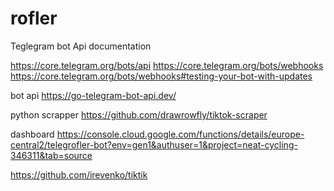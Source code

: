 # rofler

Teglegram bot Api documentation

https://core.telegram.org/bots/api
https://core.telegram.org/bots/webhooks
https://core.telegram.org/bots/webhooks#testing-your-bot-with-updates

bot api
https://go-telegram-bot-api.dev/

python scrapper
https://github.com/drawrowfly/tiktok-scraper

dashboard
https://console.cloud.google.com/functions/details/europe-central2/telegrofler-bot?env=gen1&authuser=1&project=neat-cycling-346311&tab=source

https://github.com/irevenko/tiktik
